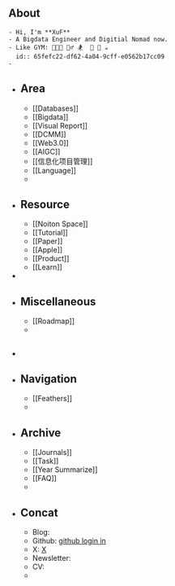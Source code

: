 ## About
	- Hi, I'm **XuF**
	- A Bigdata Engineer and Digitial Nomad now.
	- Like GYM: 🧑🏻‍💻 🚴‍♂️ 🏂  🥦 🎲 ☕️
	  id:: 65fefc22-df62-4a04-9cff-e0562b17cc09
	-
- ## Area
	- [[Databases]]
	- [[Bigdata]]
	- [[Visual Report]]
	- [[DCMM]]
	- [[Web3.0]]
	- [[AIGC]]
	- [[信息化项目管理]]
	- [[Language]]
	-
- ## Resource
	- [[Noiton Space]]
	- [[Tutorial]]
	- [[Paper]]
	- [[Apple]]
	- [[Product]]
	- [[Learn]]
-
- ## Miscellaneous
	- [[Roadmap]]
	-
- ##
- ## Navigation
	- [[Feathers]]
	-
- ## Archive
	- [[Journals]]
	- [[Task]]
	- [[Year Summarize]]
	- [[FAQ]]
	-
- ## Concat
	- Blog:
	- Github: [github login in](https://github.com/Sherlock-Xpf)
	- X: [X](https://twitter.com/home)
	- Newsletter:
	- CV:
	-